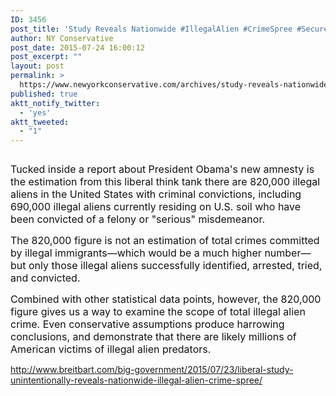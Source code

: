 ```yaml
---
ID: 3456
post_title: 'Study Reveals Nationwide #IllegalAlien #CrimeSpree #SecureTheBorder #MakeAmericaGreatAgain #tcot'
author: NY Conservative
post_date: 2015-07-24 16:00:12
post_excerpt: ""
layout: post
permalink: >
  https://www.newyorkconservative.com/archives/study-reveals-nationwide-illegalalien-crimespree-securetheborder-makeamericagreatagain-tcot/
published: true
aktt_notify_twitter:
  - 'yes'
aktt_tweeted:
  - "1"
---
```

<p><img src="http://www.newyorkconservative.com/wp-content/uploads/2015/07/072415_1959_StudyReveal1.jpg" alt=""/>
	</p><p><span style="color:#111111; font-size:12pt">Tucked inside a report about President Obama's new amnesty is the estimation from this liberal think tank there are 820,000 illegal aliens in the United States with criminal convictions, including 690,000 illegal aliens currently residing on U.S. soil who have been convicted of a felony or "serious" misdemeanor.
</span></p><p><span style="color:#111111; font-size:12pt">The 820,000 figure is not an estimation of total crimes committed by illegal immigrants—which would be a much higher number—but only those illegal aliens successfully identified, arrested, tried, and convicted.
</span></p><p><span style="color:#111111; font-size:12pt">Combined with other statistical data points, however, the 820,000 figure gives us a way to examine the scope of total illegal alien crime. Even conservative assumptions produce harrowing conclusions, and demonstrate that there are likely millions of American victims of illegal alien predators.
</span></p><p><a href="http://www.breitbart.com/big-government/2015/07/23/liberal-study-unintentionally-reveals-nationwide-illegal-alien-crime-spree/">http://www.breitbart.com/big-government/2015/07/23/liberal-study-unintentionally-reveals-nationwide-illegal-alien-crime-spree/</a>
	</p>
